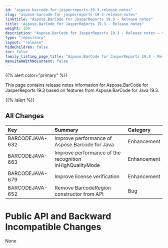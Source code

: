```yaml
---
id: "aspose-barcode-for-jasperreports-19-3-release-notes"
slug: "aspose-barcode-for-jasperreports-19-3-release-notes"
linktitle: "Aspose.BarCode for JasperReports 19.3 - Release notes"
title: "Aspose.BarCode for JasperReports 19.3 - Release notes"
weight: 100
description: "Aspose.BarCode for JasperReports 19.3 - Release notes – the latest updates and fixes."
type: "repository"
layout: "release"
hideChildren: false
toc: false
family_listing_page_title: "Aspose.BarCode for JasperReports 19.3 - Release notes"
menuItemWithNoContent: false
---
```


{{% alert color="primary" %}} 

This page contains release notes information for Aspose.BarCode for JasperReports 19.3 based on features from Aspose.BarCode for Java 19.3.

{{% /alert %}} 
## **All Changes**

|**Key**|**Summary**|**Category**|
| :- | :- | :- |
|BARCODEJAVA-632|Improve performance of Aspose.Barcode for Java|Enhancement|
|BARCODEJAVA-663|Improve performance of the recognition inHighQualityMode|Enhancement|
|BARCODEJAVA-679|Improve license verification|Enhancement|
|BARCODEJAVA-652|Remove BarcodeRegion constructor from API|Bug|
# **Public API and Backward Incompatible Changes**
None
